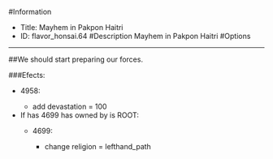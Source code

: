 #Information
 - Title: Mayhem in Pakpon Haitri
 - ID: flavor_honsai.64
#Description
Mayhem in Pakpon Haitri
#Options

___
##We should start preparing our forces.

###Efects:<ul><li>4958:</li><ul><li>add devastation = 100</li></ul><li>If has 4699 has owned by is ROOT:</li><ul><li>4699:</li><ul><li>change religion = lefthand_path</li></ul></ul></ul>
